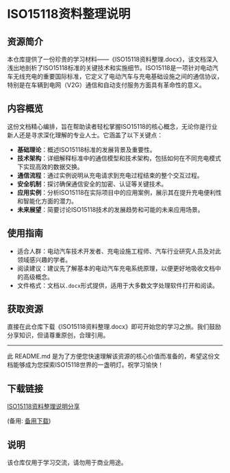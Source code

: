 # ISO15118资料整理说明

## 资源简介

本仓库提供了一份珍贵的学习材料——《ISO15118资料整理.docx》，该文档深入浅出地剖析了ISO15118标准的关键技术和实施细节。ISO15118是一项针对电动汽车无线充电的重要国际标准，它定义了电动汽车与充电基础设施之间的通信协议，特别是在车辆到电网（V2G）通信和自动支付服务方面具有革命性的意义。

## 内容概览

这份文档精心编排，旨在帮助读者轻松掌握ISO15118的核心概念，无论你是行业新人还是寻求深化理解的专业人士。它涵盖了以下关键点：

- **基础理论**：概述ISO15118标准的发展背景及重要性。
- **技术架构**：详细解释标准中的通信模型和技术架构，包括如何在不同充电模式下实现高效的数据交换。
- **通信流程**：通过实例说明从充电请求到充电过程结束的整个交互过程。
- **安全机制**：探讨确保通信安全的加密、认证等关键技术。
- **应用实例**：分析ISO15118在实际项目中的应用案例，展示其在提升充电便利性和智能化方面的潜力。
- **未来展望**：简要讨论ISO15118技术的发展趋势和可能的未来应用场景。

## 使用指南

- 适合人群：电动汽车技术开发者、充电设施工程师、汽车行业研究人员及对此领域感兴趣的学者。
- 阅读建议：建议先了解基本的电动汽车充电系统原理，以便更好地吸收文档中的高级概念。
- 文件格式：文档以`.docx`形式提供，适用于大多数文字处理软件打开和阅读。

## 获取资源

直接在此仓库下载《ISO15118资料整理.docx》即可开始您的学习之旅。我们鼓励分享知识，但请尊重原创，合理引用。

---

此 README.md 是为了方便您快速理解该资源的核心价值而准备的，希望这份文档能够成为您探索ISO15118世界的一盏明灯。祝学习愉快！

## 下载链接
[ISO15118资料整理说明分享](https://pan.quark.cn/s/e1d8a670544d) 

(备用: [备用下载](https://pan.baidu.com/s/1n2lXygLEWlJYzbk0x8clIA?pwd=1234))

## 说明

该仓库仅用于学习交流，请勿用于商业用途。
